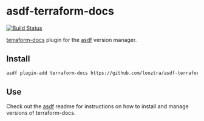 # asdf-terraform-docs

[![Build Status](https://travis-ci.org/looztra/asdf-terraform-docs.svg?branch=master)](https://travis-ci.org/looztra/asdf-terraform-docs)

[terraform-docs](https://github.com/segmentio/terraform-docs/) plugin for the [asdf](https://github.com/asdf-vm/asdf) version manager.

## Install

```bash
asdf plugin-add terraform-docs https://github.com/looztra/asdf-terraform-docs
```

## Use

Check out the [asdf](https://github.com/asdf-vm/asdf) readme for instructions on how to install and manage versions of terraform-docs.
